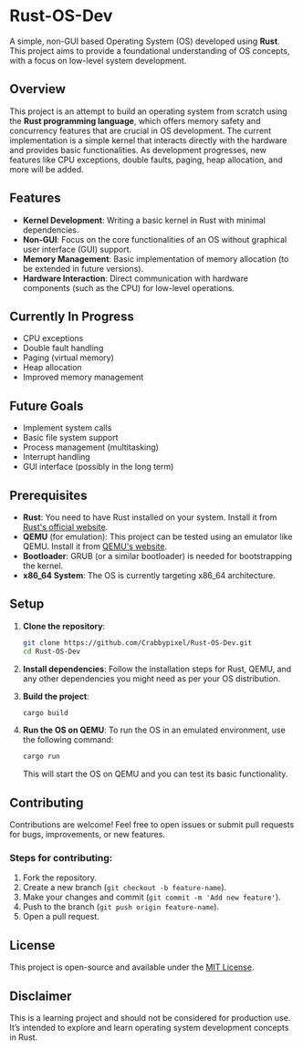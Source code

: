 # Rust-OS-Dev

A simple, non-GUI based Operating System (OS) developed using **Rust**. This project aims to provide a foundational understanding of OS concepts, with a focus on low-level system development.

## Overview

This project is an attempt to build an operating system from scratch using the **Rust programming language**, which offers memory safety and concurrency features that are crucial in OS development. The current implementation is a simple kernel that interacts directly with the hardware and provides basic functionalities. As development progresses, new features like CPU exceptions, double faults, paging, heap allocation, and more will be added.

## Features

- **Kernel Development**: Writing a basic kernel in Rust with minimal dependencies.
- **Non-GUI**: Focus on the core functionalities of an OS without graphical user interface (GUI) support.
- **Memory Management**: Basic implementation of memory allocation (to be extended in future versions).
- **Hardware Interaction**: Direct communication with hardware components (such as the CPU) for low-level operations.
  
## Currently In Progress

- CPU exceptions
- Double fault handling
- Paging (virtual memory)
- Heap allocation
- Improved memory management

## Future Goals

- Implement system calls
- Basic file system support
- Process management (multitasking)
- Interrupt handling
- GUI interface (possibly in the long term)

## Prerequisites

- **Rust**: You need to have Rust installed on your system. Install it from [Rust's official website](https://www.rust-lang.org/tools/install).
- **QEMU** (for emulation): This project can be tested using an emulator like QEMU. Install it from [QEMU's website](https://www.qemu.org/download/).
- **Bootloader**: GRUB (or a similar bootloader) is needed for bootstrapping the kernel.
- **x86_64 System**: The OS is currently targeting x86_64 architecture.

## Setup

1. **Clone the repository**:
    ```bash
    git clone https://github.com/Crabbypixel/Rust-OS-Dev.git
    cd Rust-OS-Dev
    ```

2. **Install dependencies**:
    Follow the installation steps for Rust, QEMU, and any other dependencies you might need as per your OS distribution.

3. **Build the project**:
    ```bash
    cargo build
    ```

4. **Run the OS on QEMU**:
    To run the OS in an emulated environment, use the following command:
    ```bash
    cargo run
    ```

    This will start the OS on QEMU and you can test its basic functionality.

## Contributing

Contributions are welcome! Feel free to open issues or submit pull requests for bugs, improvements, or new features.

### Steps for contributing:

1. Fork the repository.
2. Create a new branch (`git checkout -b feature-name`).
3. Make your changes and commit (`git commit -m 'Add new feature'`).
4. Push to the branch (`git push origin feature-name`).
5. Open a pull request.

## License

This project is open-source and available under the [MIT License](LICENSE).

## Disclaimer

This is a learning project and should not be considered for production use. It’s intended to explore and learn operating system development concepts in Rust.

